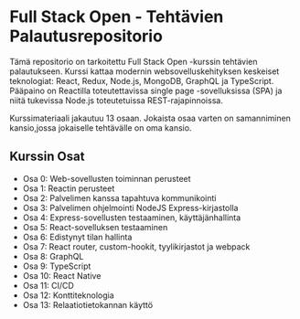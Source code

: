 # Full Stack Open - Tehtävien Palautusrepositorio
Tämä repositorio on tarkoitettu Full Stack Open -kurssin tehtävien palautukseen. Kurssi kattaa modernin websovelluskehityksen keskeiset teknologiat: React, Redux, Node.js, MongoDB, GraphQL ja TypeScript. Pääpaino on Reactilla toteutettavissa single page -sovelluksissa (SPA) ja niitä tukevissa Node.js toteutetuissa REST-rajapinnoissa.

Kurssimateriaali jakautuu 13 osaan. Jokaista osaa varten on samanniminen kansio,jossa jokaiselle tehtävälle on oma kansio.

## Kurssin Osat
* Osa 0: Web-sovellusten toiminnan perusteet
* Osa 1: Reactin perusteet
* Osa 2: Palvelimen kanssa tapahtuva kommunikointi
* Osa 3: Palvelimen ohjelmointi NodeJS Express-kirjastolla
* Osa 4: Express-sovellusten testaaminen, käyttäjänhallinta
* Osa 5: React-sovelluksen testaaminen
* Osa 6: Edistynyt tilan hallinta
* Osa 7: React router, custom-hookit, tyylikirjastot ja webpack
* Osa 8: GraphQL
* Osa 9: TypeScript
* Osa 10: React Native
* Osa 11: CI/CD
* Osa 12: Konttiteknologia
* Osa 13: Relaatiotietokannan käyttö
